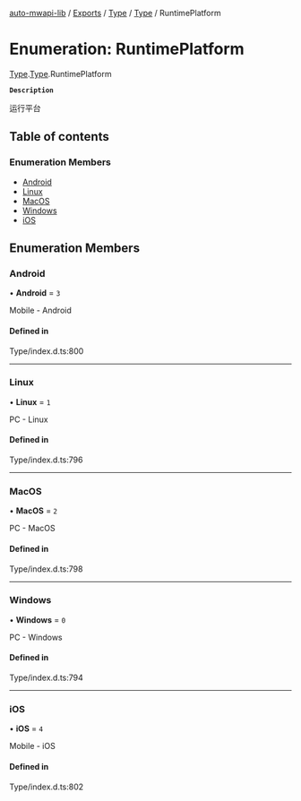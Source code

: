 [auto-mwapi-lib](../README.md) / [Exports](../modules.md) / [Type](../modules/Type.md) / [Type](../modules/Type.Type.md) / RuntimePlatform

# Enumeration: RuntimePlatform

[Type](../modules/Type.md).[Type](../modules/Type.Type.md).RuntimePlatform

**`Description`**

运行平台

## Table of contents

### Enumeration Members

- [Android](Type.Type.RuntimePlatform.md#android)
- [Linux](Type.Type.RuntimePlatform.md#linux)
- [MacOS](Type.Type.RuntimePlatform.md#macos)
- [Windows](Type.Type.RuntimePlatform.md#windows)
- [iOS](Type.Type.RuntimePlatform.md#ios)

## Enumeration Members

### Android

• **Android** = ``3``

Mobile - Android

#### Defined in

Type/index.d.ts:800

___

### Linux

• **Linux** = ``1``

PC - Linux

#### Defined in

Type/index.d.ts:796

___

### MacOS

• **MacOS** = ``2``

PC - MacOS

#### Defined in

Type/index.d.ts:798

___

### Windows

• **Windows** = ``0``

PC - Windows

#### Defined in

Type/index.d.ts:794

___

### iOS

• **iOS** = ``4``

Mobile - iOS

#### Defined in

Type/index.d.ts:802
